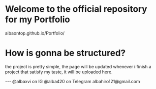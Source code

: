 # Welcome to the official repository for my Portfolio

albaontop.github.io/Portfolio/ 

# How is gonna be structured?
<p>the project is pretty simple, the page will be updated whenever i finish a project that satisfy my taste, it will be uploaded here.</p>
---
@albaxvi on IG
@alba420 on Telegram
albahiro121@gmail.com
